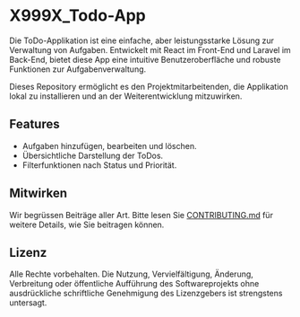 # X999X_Todo-App

Die ToDo-Applikation ist eine einfache, aber leistungsstarke Lösung zur Verwaltung von Aufgaben. Entwickelt mit React im Front-End und Laravel im Back-End, bietet diese App eine intuitive Benutzeroberfläche und robuste Funktionen zur Aufgabenverwaltung.

Dieses Repository ermöglicht es den Projektmitarbeitenden, die Applikation lokal zu installieren und an der Weiterentwicklung mitzuwirken.

## Features

- Aufgaben hinzufügen, bearbeiten und löschen.
- Übersichtliche Darstellung der ToDos.
- Filterfunktionen nach Status und Priorität.

## Mitwirken

Wir begrüssen Beiträge aller Art. Bitte lesen Sie [CONTRIBUTING.md](CONTRIBUTING.md) für weitere Details, wie Sie beitragen können.

## Lizenz

Alle Rechte vorbehalten. Die Nutzung, Vervielfältigung, Änderung, Verbreitung oder öffentliche Aufführung des Softwareprojekts ohne ausdrückliche schriftliche Genehmigung des Lizenzgebers ist strengstens untersagt.